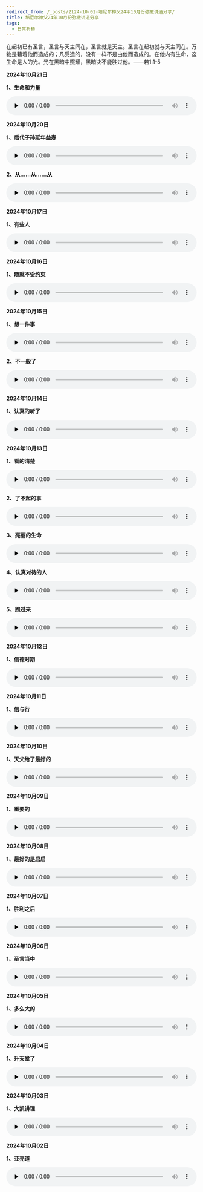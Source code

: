 ```yaml
---
redirect_from: /_posts/2124-10-01-培尼尔神父24年10月份弥撒讲道分享/
title: 培尼尔神父24年10月份弥撒讲道分享
tags:
  - 日常祈祷
---
```


在起初已有圣言，圣言与天主同在，圣言就是天主。圣言在起初就与天主同在。万物是藉着他而造成的；凡受造的，没有一样不是由他而造成的。在他内有生命，这生命是人的光。光在黑暗中照耀，黑暗决不能胜过他。——若1:1-5

**2024年10月21日**

**1、生命和力量**

<audio id="audio" style="width: 100%;height:50px;" controls="controls" preload="none">
      <source id="mp3" src="/2024.10/audio/241021shengming.mp3">
</audio>

**2024年10月20日**

**1、后代子孙延年益寿**

<audio id="audio" style="width: 100%;height:50px;" controls="controls" preload="none">
      <source id="mp3" src="/2024.10/audio/241020houdai.mp3">
</audio>

**2、从……从……从**

<audio id="audio" style="width: 100%;height:50px;" controls="controls" preload="none">
      <source id="mp3" src="/2024.10/audio/241020cong.mp3">
</audio>

**2024年10月17日**

**1、有些人**

<audio id="audio" style="width: 100%;height:50px;" controls="controls" preload="none">
      <source id="mp3" src="/2024.10/audio/241017youxieren.mp3">
</audio>

**2024年10月16日**

**1、随就不受约束**

<audio id="audio" style="width: 100%;height:50px;" controls="controls" preload="none">
      <source id="mp3" src="/2024.10/audio/241016yueshu.mp3">
</audio>

**2024年10月15日**

**1、想一件事**

<audio id="audio" style="width: 100%;height:50px;" controls="controls" preload="none">
      <source id="mp3" src="/2024.10/audio/241015xiang.mp3">
</audio>

**2、不一般了**

<audio id="audio" style="width: 100%;height:50px;" controls="controls" preload="none">
      <source id="mp3" src="/2024.10/audio/241015yiban.mp3">
</audio>

**2024年10月14日**

**1、认真的听了**

<audio id="audio" style="width: 100%;height:50px;" controls="controls" preload="none">
      <source id="mp3" src="/2024.10/audio/241014renzhen.mp3">
</audio>

**2024年10月13日**

**1、看的清楚**

<audio id="audio" style="width: 100%;height:50px;" controls="controls" preload="none">
      <source id="mp3" src="/2024.10/audio/241013qingchu.mp3">
</audio>

**2、了不起的事**

<audio id="audio" style="width: 100%;height:50px;" controls="controls" preload="none">
      <source id="mp3" src="/2024.10/audio/241013liaobuqi.mp3">
</audio>

**3、亮丽的生命**

<audio id="audio" style="width: 100%;height:50px;" controls="controls" preload="none">
      <source id="mp3" src="/2024.10/audio/241013liangli.mp3">
</audio>

**4、认真对待的人**

<audio id="audio" style="width: 100%;height:50px;" controls="controls" preload="none">
      <source id="mp3" src="/2024.10/audio/241013renzhen.mp3">
</audio>

**5、跑过来**

<audio id="audio" style="width: 100%;height:50px;" controls="controls" preload="none">
      <source id="mp3" src="/2024.10/audio/241013pao.mp3">
</audio>

**2024年10月12日**

**1、信德时期**

<audio id="audio" style="width: 100%;height:50px;" controls="controls" preload="none">
      <source id="mp3" src="/2024.10/audio/241012xinde.mp3">
</audio>

**2024年10月11日**

**1、信与行**

<audio id="audio" style="width: 100%;height:50px;" controls="controls" preload="none">
      <source id="mp3" src="/2024.10/audio/241011xing.mp3">
</audio>

**2024年10月10日**

**1、天父给了最好的**

<audio id="audio" style="width: 100%;height:50px;" controls="controls" preload="none">
      <source id="mp3" src="/2024.10/audio/241010zuihao.mp3">
</audio>

**2024年10月09日**

**1、重要的**

<audio id="audio" style="width: 100%;height:50px;" controls="controls" preload="none">
      <source id="mp3" src="/2024.10/audio/241009zhongyao.mp3">
</audio>

**2024年10月08日**

**1、最好的是启启**

<audio id="audio" style="width: 100%;height:50px;" controls="controls" preload="none">
      <source id="mp3" src="/2024.10/audio/241008zuihao.mp3">
</audio>

**2024年10月07日**

**1、胜利之后**

<audio id="audio" style="width: 100%;height:50px;" controls="controls" preload="none">
      <source id="mp3" src="/2024.10/audio/241007shengli.mp3">
</audio>

**2024年10月06日**

**1、圣言当中**

<audio id="audio" style="width: 100%;height:50px;" controls="controls" preload="none">
      <source id="mp3" src="/2024.10/audio/241006shengyan.mp3">
</audio>

**2024年10月05日**

**1、多么大的**

<audio id="audio" style="width: 100%;height:50px;" controls="controls" preload="none">
      <source id="mp3" src="/2024.10/audio/241005duom.mp3">
</audio>

**2024年10月04日**

**1、升天堂了**

<audio id="audio" style="width: 100%;height:50px;" controls="controls" preload="none">
      <source id="mp3" src="/2024.10/audio/241004tiantang.mp3">
</audio>

**2024年10月03日**

**1、大凯讲理**

<audio id="audio" style="width: 100%;height:50px;" controls="controls" preload="none">
      <source id="mp3" src="/2024.10/audio/241003kai.mp3">
</audio>

**2024年10月02日**

**1、亚亮道**

<audio id="audio" style="width: 100%;height:50px;" controls="controls" preload="none">
      <source id="mp3" src="/2024.10/audio/241002liang.mp3">
</audio>
